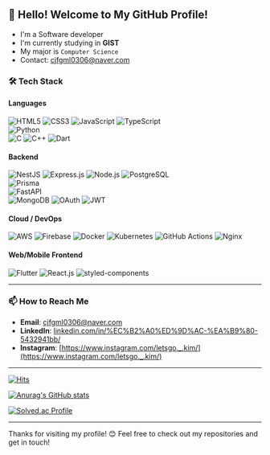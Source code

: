 ## 👋 Hello! Welcome to My GitHub Profile!

- I'm a Software developer
- I'm currently studying in **GIST**
- My major is `Computer Science`
- Contact: cjfgml0306@naver.com

### 🛠️ Tech Stack
#### Languages
![HTML5](https://img.shields.io/badge/HTML5-E34F26?style=for-the-badge&logo=html5&logoColor=white)
![CSS3](https://img.shields.io/badge/CSS3-1572B6?style=for-the-badge&logo=css3&logoColor=white)
![JavaScript](https://img.shields.io/badge/JavaScript-F7DF1E?style=for-the-badge&logo=javascript&logoColor=black)
![TypeScript](https://img.shields.io/badge/TypeScript-3178C6?style=for-the-badge&logo=typescript&logoColor=white)  
![Python](https://img.shields.io/badge/Python-3776AB?style=for-the-badge&logo=python&logoColor=white)  
![C](https://img.shields.io/badge/C-A8B9CC?style=for-the-badge&logo=c&logoColor=black)
![C++](https://img.shields.io/badge/C++-00599C?style=for-the-badge&logo=c%2B%2B&logoColor=white)
![Dart](https://img.shields.io/badge/Dart-0175C2?style=for-the-badge&logo=dart&logoColor=white)

#### Backend
![NestJS](https://img.shields.io/badge/NestJS-E0234E?style=for-the-badge&logo=nestjs&logoColor=white)
![Express.js](https://img.shields.io/badge/Express.js-000000?style=for-the-badge&logo=express&logoColor=white)
![Node.js](https://img.shields.io/badge/Node.js-339933?style=for-the-badge&logo=node.js&logoColor=white)
![PostgreSQL](https://img.shields.io/badge/PostgreSQL-336791?style=for-the-badge&logo=postgresql&logoColor=white)  
![Prisma](https://img.shields.io/badge/Prisma-2D3748?style=for-the-badge&logo=prisma&logoColor=white)  
![FastAPI](https://img.shields.io/badge/FastAPI-009688?style=for-the-badge&logo=fastapi&logoColor=white)  
![MongoDB](https://img.shields.io/badge/MongoDB-47A248?style=for-the-badge&logo=mongodb&logoColor=white)
![OAuth](https://img.shields.io/badge/OAuth/OIDC-000000?style=for-the-badge&logo=auth0&logoColor=white)
![JWT](https://img.shields.io/badge/JWT-000000?style=for-the-badge&logo=json-web-tokens&logoColor=white)

#### Cloud / DevOps
![AWS](https://img.shields.io/badge/AWS-232F3E?style=for-the-badge&logo=amazonwebservices&logoColor=white)
![Firebase](https://img.shields.io/badge/Firebase-FFCA28?style=for-the-badge&logo=firebase&logoColor=black)
![Docker](https://img.shields.io/badge/Docker-2496ED?style=for-the-badge&logo=docker&logoColor=white)
![Kubernetes](https://img.shields.io/badge/Kubernetes-326CE5?style=for-the-badge&logo=kubernetes&logoColor=white)
![GitHub Actions](https://img.shields.io/badge/GitHub_Actions-2088FF?style=for-the-badge&logo=github-actions&logoColor=white)
![Nginx](https://img.shields.io/badge/Nginx-009639?style=for-the-badge&logo=nginx&logoColor=white)

#### Web/Mobile Frontend
![Flutter](https://img.shields.io/badge/Flutter-02569B?style=for-the-badge&logo=flutter&logoColor=white)
![React.js](https://img.shields.io/badge/React-61DAFB?style=for-the-badge&logo=react&logoColor=black)
![styled-components](https://img.shields.io/badge/styled--components-DB7093?style=for-the-badge&logo=styled-components&logoColor=white)

---

### 📫 How to Reach Me
- **Email**: [cjfgml0306@naver.com](mailto:cjfgml0306@naver.com)
- **LinkedIn**: [linkedin.com/in/%EC%B2%A0%ED%9D%AC-%EA%B9%80-5432941bb/](https://linkedin.com/in/%EC%B2%A0%ED%9D%AC-%EA%B9%80-5432941bb/)
- **Instagram**: [https://www.instagram.com/letsgo._.kim/](https://www.instagram.com/letsgo._.kim/)

---

[![Hits](https://hits.seeyoufarm.com/api/count/incr/badge.svg?url=https%3A%2F%2Fgithub.com%2FKimcheolhui%2Fhit-counter&count_bg=%2379C83D&title_bg=%23555555&icon=&icon_color=%23E7E7E7&title=hits&edge_flat=true)](https://hits.seeyoufarm.com)

[![Anurag's GitHub stats](https://github-readme-stats.vercel.app/api?username=Kimcheolhui&count_private=true&show_icons=true&theme=tokyonight)](https://github.com/anuraghazra/github-readme-stats)

[![Solved.ac Profile](http://mazassumnida.wtf/api/v2/generate_badge?boj=kchhaha3535)](https://solved.ac/kchhaha3535/)

---

Thanks for visiting my profile! 😊 Feel free to check out my repositories and get in touch!
